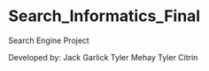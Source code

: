 # Search_Informatics_Final

Search Engine Project

Developed by:
Jack Garlick
Tyler Mehay
Tyler Citrin
